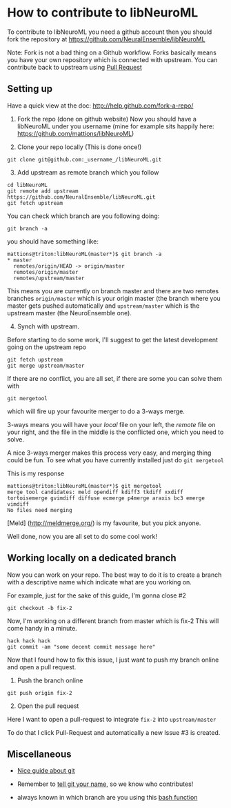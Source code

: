 How to contribute to libNeuroML
===============================

To contribute to libNeuroML you need a github account then you should fork the 
repository at https://github.com/NeuralEnsemble/libNeuroML

Note: Fork is not a bad thing on a Github workflow. Forks basically means you 
have your own repository which is connected with upstream. You can contribute back to 
upstream using [Pull Request](http://help.github.com/send-pull-requests/)

Setting up
----------

Have a quick view at the doc: http://help.github.com/fork-a-repo/

1. Fork the repo (done on github website)
Now you should have a libNeuroML under you username
(mine for example sits happily here: https://github.com/mattions/libNeuroML)

2. Clone your repo locally (This is done once!)

```
git clone git@github.com:_username_/libNeuroML.git
```

3. Add upstream as remote branch which you follow

```
cd libNeuroML
git remote add upstream https://github.com/NeuralEnsemble/libNeuroML.git
git fetch upstream
```

You can check which branch are you following doing:

```
git branch -a
```

you should have something like:

```
mattions@triton:libNeuroML(master*)$ git branch -a
* master
  remotes/origin/HEAD -> origin/master
  remotes/origin/master
  remotes/upstream/master
```

This means you are currently on branch master and there are two remotes branches
`origin/master` which is your origin master (the branch where you master gets 
pushed automatically and `upstream/master` which is the upstream master 
(the NeuroEnsemble one).

4. Synch with upstream. 

Before starting to do some work, I'll suggest to get the latest development 
going on the upstream repo

```
git fetch upstream
git merge upstream/master
```

If there are no conflict, you are all set, if there are some you can solve them 
with

```
git mergetool
```

which will fire up your favourite merger to do a 3-ways merge.

3-ways means you will have your *local* file on your left, the *remote* file on 
your right, and the file in the middle is the conflicted one, which you need to 
solve.

A nice 3-ways merger makes this process very easy, and merging thing could be fun.
To see what you have currently installed just do `git mergetool`

This is my response

```
mattions@triton:libNeuroML(master*)$ git mergetool
merge tool candidates: meld opendiff kdiff3 tkdiff xxdiff tortoisemerge gvimdiff diffuse ecmerge p4merge araxis bc3 emerge vimdiff
No files need merging
```

[Meld] (http://meldmerge.org/) is my favourite, but you pick anyone.


Well done, now you are all set to do some cool work!

Working locally on a dedicated branch
-------------------------------------

Now you can work on your repo. 
The best way to do it is to create a branch with a descriptive name
which indicate what are you working on. 

For example, just for the sake of this guide, I'm gonna close #2

```
git checkout -b fix-2
```

Now, I'm working on a different branch from master which is fix-2
This will come handy in a minute.


```
hack hack hack
git commit -am "some decent commit message here"
```

Now that I found how to fix this issue, I just want to push my branch online 
and open a pull request.

1. Push the branch online

```
git push origin fix-2
```

2. Open the pull request

Here I want to open a pull-request to integrate `fix-2` into `upstream/master` 

To do that I click Pull-Request and automatically a new Issue #3 is created.


Miscellaneous
-------------

- [Nice guide about git](http://rogerdudler.github.com/git-guide/)

- Remember to [tell git your name](http://help.github.com/set-your-user-name-email-and-github-token/), so we know who contributes!

- always known in which branch are you using this [bash function](https://gist.github.com/2051095)





























